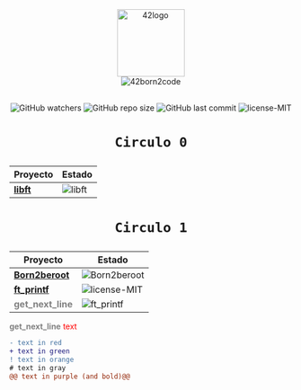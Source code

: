 <div align="center">
<img  width="120" alt="42logo"  src="https://user-images.githubusercontent.com/19689770/129336866-169b0dc7-ea41-47d4-b50a-d466508031af.png">
<div style="margin-bottom: 30px;">
<img alt="42born2code" src="https://badge42.vercel.app/api/v2/cl5ph3y9k029809l0webqg8sn/stats?cursusId=21&coalitionId=205">
</div>
</div>

<p align="center">
<img alt="GitHub watchers" src="https://img.shields.io/github/watchers/nach131/42Barcelona?style=social">
<img alt="GitHub repo size" src="https://img.shields.io/github/repo-size/nach131/42Barcelona">
<img alt="GitHub last commit" src="https://img.shields.io/github/last-commit/nach131/42Barcelona">
<img alt="license-MIT" src="https://img.shields.io/badge/license-MIT-blue">
</p>

<h1 align="center">
  
	Circulo 0
</h1>

<div align="center">

|                    Proyecto                   |                                Estado</div>                                     |
|-----------------------------------------------|---------------------------------------------------------------------------------|
| [**libft**](https://github.com/nach131/libft) |<img alt="libft" src="https://badge42.vercel.app/api/v2/cl5ph3y9k029809l0webqg8sn/project/2585537">|

</div>

<h1 align="center">
  
	Circulo 1
</h1>

<div align="center">

|                          Proyecto                         |                           Estado                                                |
|-----------------------------------------------------------|---------------------------------------------------------------------------------|
| [**Born2beroot**](https://github.com/nach131/Born2beroot) |<img alt="Born2beroot" src="https://badge42.vercel.app/api/v2/cl5ph3y9k029809l0webqg8sn/project/2646326">|
| [**ft_printf**](https://github.com/nach131/ft_printf)     |<img alt="license-MIT" src="https://img.shields.io/badge/-proceso...-blue?style=for-the-badge">             |
|<span style="color:gray">**get_next_line**</span>|<img alt="ft_printf" src="https://img.shields.io/badge/-...-inactive?style=for-the-badge">|

</div>

<span style="color:gray;">**get_next_line**</span>
<span style="color: red;">text</span>

```diff
- text in red
+ text in green
! text in orange
# text in gray
@@ text in purple (and bold)@@
```
